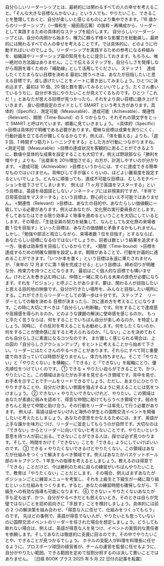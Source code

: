 ###

自分らしいリーダーシップとは、最終的には関わるすべての人の幸せを考えること。「そんな大きな目標なんかないよ」という人でも、やりたいこと、できることを整理しておくと、自分が楽しいと感じるものにより集中できます。『16 歳からのリーダーシップ』（一條和生・細田高広著）の抜粋・再構成から、リーダーとして実践するための具体的なステップを紹介します。
自分らしいリーダーシップとは、自分の内側から始まり、権力に頼らず様々な影響力を総動員し、最終的には関わるすべての人の幸せを考えることです。では具体的に、どのように行動すればいいのでしょう。リーダーシップを実践するための参考になる枠組みを、組織論やリーダーシップ論の知見をもとに提示しておきます。もちろん、唯一絶対の方法論はありません。ここで伝えるステップを、自分らしさを発揮しながら周囲を導くための「補助線」として活用してください。
ステップ 1 　達成したくてたまらない目標を決める
最初に問うべきは、あなたが目指したいと思える目標です。成し遂げたいことをノートに書き出してみましょう。ひとつに決め込まず、最初は 10 個、20 個と数を書いてみるといいでしょう。たくさん書いているうちに、自分が本当にやりたいことが見えてくるものです。ひとつ「これだ！」とあなたが思える目標が見つかったら、それをより良い目標に磨き上げていきます。
良い目標設定のガイドとして SMART という考え方があります。具体的（Specific）、測定可能（Measurable）、達成可能（Achievable）、関連性（Relevant）、期限（Time-Bound）の 5 つからなり、それぞれの頭文字をとって SMART と呼ばれています。順番に見ていきましょう。
<具体的（Specific）>目標は具体的で明確である必要があります。曖昧な目標は成果を測りにくく、行動計画を立てるのが難しくなるからです。例えば、「体を鍛える」よりも、「週 3 回、1 時間ずつ筋力トレーニングをする」とした方が行動につながりますね。
<測定可能（Measurable）>目標の達成状況を客観的に測ることができるように、数値や具体的な成果を設定することも大切です。例えば野球部なら「勝利を増やす」よりも、「出塁率を 20％増加させる」の方が、計測しやすいのが分かります。
<達成可能（Achievable）>目標というからには、すぐに達成できる簡単なものではいけません。背伸びして手が届くくらいの、ほどよい難易度を設定するといいでしょう。どんなに頑張っても、達成不可能な目標は、むしろモチベーションを低下させてしまいます。　例えば「1 ヶ月で英語をマスターする」という目標は、英語を母国語としないノンネーティブには非現実的ですが、「半年で日常英会話をマスターする」という目標は、野心的とはいえ不可能ではありません。
<関連性（Relevant）>目標は、あなたの目的や、あなたらしい価値観に一致している必要があります。例えばあなたが、文化祭の実行委員長だとします。そしてあなたはできる限り効率よく物事を進めるということを大切にしているとします。その場合、「生徒全員の努力を結集して、なんとしても文化祭の来場者数 1 位を目指す」といった目標は、あなたの価値観と矛盾するかもしれません。しかし、「勉強や部活と両立しながら、来場者数 1 位を目指す」とするならば、あなたらしい目標になるのではないでしょうか。前者は数という結果を追求する一方、後者は効率性を目指しているからです。
<期限（Time-bound）>目標を達成するための明確な期限を設定します。期限があることで、行動を計画的に進めることができます。「いつか本を書く」という目標は永遠に果たされませんが、「来年の 12 月までに第 1 稿を完成させる」という目標は、締め切りが明確な分、拘束力を持つことになります。
最初はごく個人的な目標でも構いません。けれど人を巻き込む時には、仲間と一緒に見られる未来の景色が必要になります。それを「ビジョン」と呼ぶことがあります。要は、関わる人が目指したいと思える目的地の映像です。自分が行きたい場所を、みんなと目指したい場所にする。これができたらリーダーとしての第一歩は十分です。
ステップ 2 　リーダーとしての軸を決める
目標が決まったら、次に進め方を考えることになります。この時に大切にすべきは「自分らしい判断軸」です。何をすることで達成感や高揚感を得られるのか。どのような課題の解決に使命感を感じるのか。
もっと平たく言うならば、何をすることでいちばん自分が楽しめるのか、を特定しましょう。同時に、その反対を考えることもお勧めします。何をしたくないのか、何をすることが使命感に反すると考えられるのか。「しない」ことを決めておくのも自分らしさに素直になるコツなのです。
まだ難しく感じられる場合は、上の図の「自分らしさアクションアップ」をヒントに考えることから始めて下さい。リーダーにはたくさんのやるべきことがあります。それらにすべて同じ重要度で向き合っていては時間が足りませんし、体力も持ちません。そこで「やりたい」と「やりたくない」を横軸に、「できる」と「できない」を縦軸にとり、優先順位をつけていくのです。
① できる × やりたい自らができることで、かつ、やりたいこと。この領域はあなたがお手本を見せるべき領域です。背中を見せ、お手本を示すことでチームをリードできるでしょう。ただし、あまりにひとりでやりすぎることや、自分だけ楽しい側面を独占するように見えることには気をつけましょう。
② できない × やりたいできないけれど、やりたい。この領域はあなたが素直に弱みを認めて、得意な仲間に助けてもらうべき領域です。弱点をきちんと見せて仲間と助け合う。その行動をリーダーは率先して行う必要があります。
例えば、英語は話せないけれど海外の学生との国際交流イベントを開催したいと考えたとしましょう。あなたの意思をかなえるためには、まず、英語が上手な誰かを味方につけ、リーダーに並走してもらうのが自然です。大切なのは「できない」からとリーダーに向いてないと考えないことです。やりたいという意思を持つ人が前に出る。できないことができる人は、探せば必ず見つかります。そして、時間をかけて「できない」ことを「できる」ようにしていけばいいのです。
③ できる × やりたくないできるけどやりたくない。この領域はあなたが仕組みをつくって解決するべき領域です。例えばあなたがバスケットボール部のキャプテンで、1 年生への指導を考えるとしましょう。教えるのは得意で「できる」ことだけど、今は勝利のために自らの練習がいちばんやりたいことで、教育は「やりたくない」ことだとします。
その場合、例えばまずあなたがポジションごとに練習メニューを考案し、それを上級生と下級生が一緒に取り組むといった仕組みをつくります。すると、あなたの練習時間も確保しながら、下級生への有効な指導も可能になります。
④ できない × やりたくないあなたが手も足も出ず、かつ、自分がやるべきだとも思えないとき。そのときは自らが完璧ではないことを認め前向きに「手放す」ことを検討しましょう。具体的には前の 2 つの解決策を組み合わせ、「得意な人に任せて、仕組みをつくってもらう」のです。
先ほどの事例で、英語が得意でない人が、やりたいとも思っていないのに国際交流イベントのリーダーを任された場合を想定しましょう。どうしても断れない場合は、例えば、英語が得意な人を見つけ、イベントの実質的な責任者を依頼します。そしてあなたは徹底的に支援に回るのです。その中でやりたいことや、できることが見つかるでしょう。
ホテルの支配人が料理を料理長に任せるように。プロスポーツ球団の経営者が、チームの運営を監督に任せるように、自分がやりたい範囲、できる範囲を定めて役割分担するのは決して悪いことではありません。
［日経 BOOK プラス 2025 年 5 月 22 日付の記事を転載］
